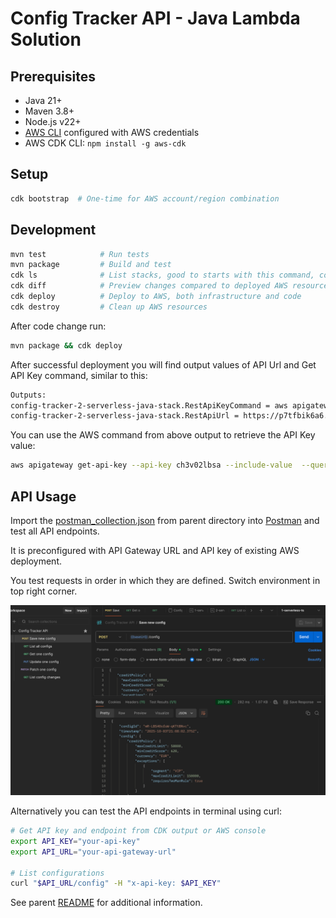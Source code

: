 # Config Tracker API - Java Lambda Solution

## Prerequisites

- Java 21+
- Maven 3.8+
- Node.js v22+
- [AWS CLI](https://docs.aws.amazon.com/cli/latest/userguide/getting-started-install.html) configured with AWS credentials
- AWS CDK CLI: `npm install -g aws-cdk`

## Setup
```bash
cdk bootstrap  # One-time for AWS account/region combination
```

## Development

```bash
mvn test            # Run tests
mvn package         # Build and test
cdk ls              # List stacks, good to starts with this command, compiles and runs CDK code
cdk diff            # Preview changes compared to deployed AWS resources
cdk deploy          # Deploy to AWS, both infrastructure and code
cdk destroy         # Clean up AWS resources
```

After code change run:
```bash
mvn package && cdk deploy
```

After successful deployment you will find output values of API Url and Get API Key command, similar to this:
```bash
Outputs:
config-tracker-2-serverless-java-stack.RestApiKeyCommand = aws apigateway get-api-key --api-key ch3v02lbsa --include-value  --query 'value' --output text
config-tracker-2-serverless-java-stack.RestApiUrl = https://p7tfbik6a6.execute-api.eu-west-1.amazonaws.com/prod/
```

You can use the AWS command from above output to retrieve the API Key value:
```bash
aws apigateway get-api-key --api-key ch3v02lbsa --include-value  --query 'value' --output text
```

## API Usage

Import the [postman_collection.json](../postman_collection.json) from parent directory into [Postman](https://www.postman.com/) and test all API endpoints.

It is preconfigured with API Gateway URL and API key of existing AWS deployment.

You test requests in order in which they are defined. Switch environment in top right corner.

![postman](../doc/images/postman.png)

Alternatively you can test the API endpoints in terminal using curl:
```bash
# Get API key and endpoint from CDK output or AWS console
export API_KEY="your-api-key"
export API_URL="your-api-gateway-url"

# List configurations
curl "$API_URL/config" -H "x-api-key: $API_KEY"
```

See parent [README](../README.md) for additional information.
